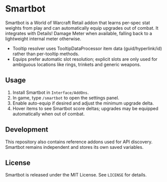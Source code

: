 # Smartbot

Smartbot is a World of Warcraft Retail addon that learns per-spec stat weights from play and can automatically equip upgrades out of combat. It integrates with Details! Damage Meter when available, falling back to a lightweight internal meter otherwise.

- Tooltip resolver uses TooltipDataProcessor item data (guid/hyperlink/id) rather than per-tooltip methods.
- Equips prefer automatic slot resolution; explicit slots are only used for ambiguous locations like rings, trinkets and generic weapons.

## Usage
1. Install Smartbot in `Interface/AddOns`.
2. In game, type `/smartbot` to open the settings panel.
3. Enable auto-equip if desired and adjust the minimum upgrade delta.
4. Hover items to see Smartbot score deltas; upgrades may be equipped automatically when out of combat.

## Development
This repository also contains reference addons used for API discovery. Smartbot remains independent and stores its own saved variables.

## License
Smartbot is released under the MIT License. See `LICENSE` for details.

